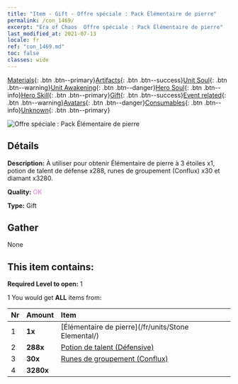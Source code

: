 ```yaml
---
title: "Item - Gift - Offre spéciale : Pack Élémentaire de pierre"
permalink: /con_1469/
excerpt: "Era of Chaos  Offre spéciale : Pack Élémentaire de pierre"
last_modified_at: 2021-07-13
locale: fr
ref: "con_1469.md"
toc: false
classes: wide
---
```

 [Materials](/ItemsFR/){: .btn .btn--primary}[Artifacts](/ItemsFR/Artifacts/){: .btn .btn--success}[Unit Soul](/ItemsFR/UnitSoul/){: .btn .btn--warning}[Unit Awakening](/ItemsFR/UnitAwakening/){: .btn .btn--danger}[Hero Soul](/ItemsFR/HeroSoul/){: .btn .btn--info}[Hero Skill](/ItemsFR/HeroSkill/){: .btn .btn--primary}[Gift](/ItemsFR/Gift/){: .btn .btn--success}[Event related](/ItemsFR/Events/){: .btn .btn--warning}[Avatars](/ItemsFR/Avatars/){: .btn .btn--danger}[Consumables](/ItemsFR/Consumables/){: .btn .btn--info}[Unknown](/ItemsFR/Unknown/){: .btn .btn--primary}

 ![Offre spéciale : Pack Élémentaire de pierre](/images/t/i_907083.png)

## Détails
 **Description:** À utiliser pour obtenir Élémentaire de pierre à 3 étoiles x1, potion de talent de défense x288, runes de groupement (Conflux) x30 et diamant x3280.

 **Quality:** <span style="color: #DA70D6">OK</span>

 **Type:** Gift

## Gather

  None

## This item contains:

 **Required Level to open:** 1

 1 You would get **ALL** items  from:

  | Nr | Amount |     Item    |
  |:---|:-------|:------------|
  | 1 |  **1x** | [Élémentaire de pierre](/fr/units/Stone Elemental/) |  | 
  | 2 |  **288x** | [Potion de talent (Défensive)](/ItemsFR/con_787/) |  | 
  | 3 |  **30x** | [Runes de groupement (Conflux)](/ItemsFR/con_791/) |  | 
  | 4 |  **3280x** | <i class="fas fa-gem"/> |  | 

